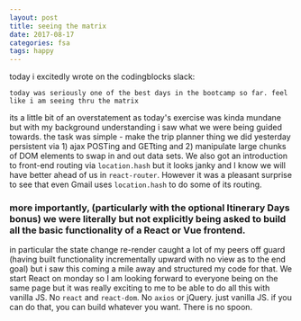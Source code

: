 ```yaml
---
layout: post
title: seeing the matrix
date: 2017-08-17
categories: fsa
tags: happy
---
```


today i excitedly wrote on the codingblocks slack:

```
today was seriously one of the best days in the bootcamp so far. feel like i am seeing thru the matrix
```

its a little bit of an overstatement as today's exercise was kinda mundane but with my background understanding i saw what we were being guided towards. the task was simple - make the trip planner thing we did yesterday persistent via 1) ajax POSTing and GETting and 2) manipulate large chunks of DOM elements to swap in and out data sets. We also got an introduction to front-end routing via `location.hash` but it looks janky and I know we will have better ahead of us in `react-router`. However it was a pleasant surprise to see that even Gmail uses `location.hash` to do some of its routing.

### more importantly, (particularly with the optional Itinerary Days bonus) we were literally but not explicitly being asked to build all the basic functionality of a React or Vue frontend. 

in particular the state change re-render caught a lot of my peers off guard (having built functionality incrementally upward with no view as to the end goal) but i saw this coming a mile away and structured my code for that. We start React on monday so I am looking forward to everyone being on the same page but it was really exciting to me to be able to do all this with vanilla JS. No `react` and `react-dom`. No `axios` or jQuery. just vanilla JS. if you can do that, you can build whatever you want. There is no spoon.

